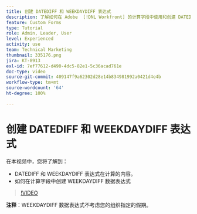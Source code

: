 ```yaml
---
title: 创建 DATEDIFF 和 WEEKDAYDIFF 表达式
description: 了解如何在 Adobe  [!DNL Workfront] 的计算字段中使用和创建 DATEDIFF 表达式。
feature: Custom Forms
type: Tutorial
role: Admin, Leader, User
level: Experienced
activity: use
team: Technical Marketing
thumbnail: 335176.png
jira: KT-8913
exl-id: 7ef77612-d490-4dc5-82e1-5c36acad761e
doc-type: video
source-git-commit: 409147f9a62302d28e14b834981992a0421d4e4b
workflow-type: tm+mt
source-wordcount: '64'
ht-degree: 100%

---
```


# 创建 DATEDIFF 和 WEEKDAYDIFF 表达式

在本视频中，您将了解到：

* DATEDIFF 和 WEEKDAYDIFF 表达式在计算的内容。
* 如何在计算字段中创建 WEEKDAYDIFF 数据表达式

>[!VIDEO](https://video.tv.adobe.com/v/335176/?quality=12&learn=on)

**注释**：WEEKDAYDIFF 数据表达式不考虑您的组织指定的假期。
